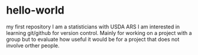 # hello-world
my first repository
I am a statisticians with USDA ARS
I am interested in learning git/github for version control.
Mainly for working on a project with a group but to evaluate how useful it would be for a project that does not involve orther people.
